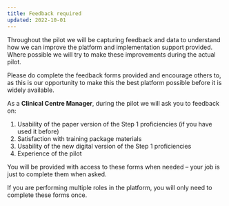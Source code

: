 ```yaml
---
title: Feedback required
updated: 2022-10-01
---
```

Throughout the pilot we will be capturing feedback and data to understand how we can improve the platform and implementation support provided. Where possible we will try to make these improvements during the actual pilot.​

Please do complete the feedback forms provided and encourage others to, as this is our opportunity to make this the best platform possible before it is widely available.  ​

As a **Clinical Centre Manager**, during the pilot we will ask you to feedback on:​

1. Usability of the paper version of the Step 1 proficiencies (if you have used it before)​
2. Satisfaction with training package materials​
3. Usability of the new digital version of the Step 1 proficiencies​
4. Experience of the pilot​

You will be provided with access to these forms when needed – your job is just to complete them when asked.​

If you are performing multiple roles in the platform, you will only need to complete these forms once.​